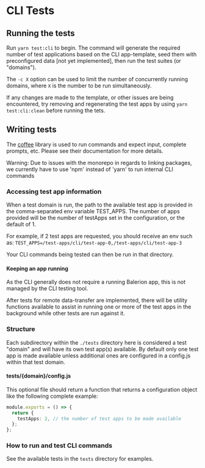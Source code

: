 # CLI Tests

## Running the tests

Run `yarn test:cli` to begin. The command will generate the required number of test applications based on the CLI app-template, seed them with preconfigured data [not yet implemented], then run the test suites (or "domains").

The `-c X` option can be used to limit the number of concurrently running domains, where `X` is the number to be run simultaneously.

If any changes are made to the template, or other issues are being encountered, try removing and regenerating the test apps by using `yarn test:cli:clean` before running the tets.

## Writing tests

The [coffee](https://github.com/node-modules/coffee) library is used to run commands and expect input, complete prompts, etc. Please see their documentation for more details.

Warning: Due to issues with the monorepo in regards to linking packages, we currently have to use 'npm' instead of 'yarn' to run internal CLI commands

### Accessing test app information

When a test domain is run, the path to the available test app is provided in the comma-separated env variable TEST_APPS. The number of apps provided will be the number of testApps set in the configuration, or the default of 1.

For example, if 2 test apps are requested, you should receive an env such as: `TEST_APPS=/test-apps/cli/test-app-0,/test-apps/cli/test-app-3`

Your CLI commands being tested can then be run in that directory.

#### Keeping an app running

As the CLI generally does not require a running Balerion app, this is not managed by the CLI testing tool.

After tests for remote data-transfer are implemented, there will be utility functions available to assist in running one or more of the test apps in the background while other tests are run against it.

### Structure

Each subdirectory within the `./tests` directory here is considered a test "domain" and will have its own test app(s) available. By default only one test app is made available unless additional ones are configured in a config.js within that test domain.

#### tests/{domain}/config.js

This optional file should return a function that returns a configuration object like the following complete example:

```typescript
module.exports = () => {
  return {
    testApps: 2, // the number of test apps to be made available
  };
};
```

### How to run and test CLI commands

See the available tests in the `tests` directory for examples.
